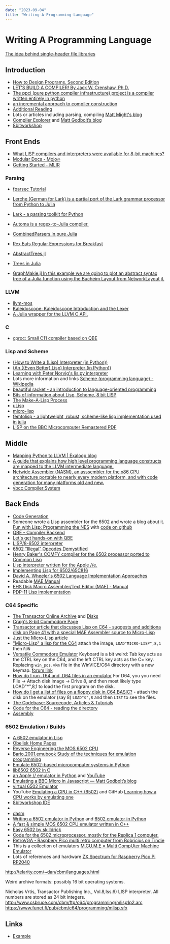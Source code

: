 ```yaml
---
date: "2023-09-04"
title: "Writing-A-Programming-Language"
---
```

<!-- markdownlint-disable MD025 -->
# Writing A Programming Language
<!-- markdownlint-enable MD025 -->

[The idea behind single-header file libraries](https://github.com/nothings/stb)

## Introduction

* [How to Design Programs, Second Edition](https://htdp.org/2023-8-14/Book/index.html)
* [LET'S BUILD A COMPILER! By Jack W. Crenshaw, Ph.D.](https://compilers.iecc.com/crenshaw/tutor1.txt)
* [The ppci (pure python compiler infrastructure) project is a compiler written entirely in python](https://ppci.readthedocs.io/en/latest/index.html)
* [an incremental approach to compiler construction](https://github.com/namin/inc)
* [Additional Reading](https://cseweb.ucsd.edu/classes/sp17/cse131-a/s_materials.html)
* Lots or articles including parsing, compiling [Matt Might's blog](https://matt.might.net/articles/)
* [Compiler Explorer](https://godbolt.org) and [Matt Godbolt’s blog](https://xania.org)
* [8bitworkshop](https://8bitworkshop.com)

## Front Ends

* [What LISP compilers and interpreters were available for 8-bit machines?](https://retrocomputing.stackexchange.com/questions/11192/what-lisp-compilers-and-interpreters-were-available-for-8-bit-machines)
* [Modular Docs - Mojo🔥](https://docs.modular.com/mojo/?utm_medium=email&_hsmi=256256127&_hsenc=p2ANqtz--3cgzgmX_1b1E5s1WK7OZiWeLuQ59ylpa7KSCo85ycrmVYf2yZqvzHwwUC6EFHh_l0TjtgzrhMrePktSNQG6UKtNtbxw&utm_content=256256127&utm_source=hs_automation)
* [Getting Started - MLIR](https://mlir.llvm.org/getting_started/)

### Parsing

* [fparsec Tutorial](https://www.quanttec.com/fparsec/tutorial.html)
* [Lerche (German for Lark) is a partial port of the Lark grammar processor from Python to Julia](https://github.com/jamesrhester/Lerche.jl)
* [Lark - a parsing toolkit for Python](https://github.com/lark-parser/lark)
* [Automa is a regex-to-Julia compiler.](https://biojulia.dev/Automa.jl/previews/PR119/)
* [CombinedParsers in pure Julia](https://github.com/gkappler/CombinedParsers.jl)
* [Rex Eats Regular Expressions for Breakfast](https://www.rexegg.com/)

* [AbstractTrees.jl](https://juliacollections.github.io/AbstractTrees.jl/stable/)
* [Trees in Julia](https://discourse.julialang.org/t/trees-in-julia/12173)
* [GraphMakie.jl In this example we are going to plot an abstract syntax tree of a Julia function using the Bucheim Layout from NetworkLayout.jl.](https://graph.makie.org/dev/generated/syntaxtree/)

### LLVM

* [llvm-mos](https://llvm-mos.org/wiki/Welcome)
* [Kaleidoscope: Kaleidoscope Introduction and the Lexer](https://llvm.org/docs/tutorial/MyFirstLanguageFrontend/LangImpl01.html)
* [A Julia wrapper for the LLVM C API.](https://github.com/maleadt/LLVM.jl/blob/master/README.md)

### C

* [cproc: Small C11 compiler based on QBE](https://sr.ht/~mcf/cproc/)

### Lisp and Scheme

* [(How to Write a (Lisp) Interpreter (in Python))](http://www.norvig.com/lispy.html)
* [(An ((Even Better) Lisp) Interpreter (in Python))](http://norvig.com/lispy2.html)
* [Learning with Peter Norvig's lis.py interpreter](https://github.com/fluentpython/lispy)
* Lots more information and links [Scheme (programming language) - Wikipedia](https://en.wikipedia.org/wiki/Scheme_(programming_language))
* [beau­tiful racket - an intro­duc­tion to language-oriented programming](https://beautifulracket.com/)
* [Bits of information about Lisp, Scheme, 8 bit LISP](http://web.archive.org/web/20100131151915/http://www.ip9.org/munro/skimp/)
* [The Make-A-Lisp Process](https://github.com/kanaka/mal/blob/master/process/guide.md)
* [uLisp](http://www.ulisp.com/show?1AA0)
* [micro-lisp](https://github.com/carld/micro-lisp)
* [femtolisp - a lightweight, robust, scheme-like lisp implementation used in julia](https://github.com/JeffBezanson/femtolisp)
* [LISP on the BBC Microcomputer Remastered PDF](https://stardot.org.uk/forums/viewtopic.php?t=17811)

## Middle

* [Mapping Python to LLVM | Exaloop blog](https://blog.exaloop.io/python-llvm/)
* [A guide that explains how high level programming language constructs are mapped to the LLVM intermediate language.](https://github.com/f0rki/mapping-high-level-constructs-to-llvm-ir)
* [Netwide Assembler (NASM), an asssembler for the x86 CPU architecture portable to nearly every modern platform, and with code generation for many platforms old and new.](https://www.nasm.us/index.php)
* [vbcc Compiler System](http://www.ibaug.de/vbcc/doc/vbcc.pdf)

## Back Ends

* [Code Generation](https://fileadmin.cs.lth.se/cs/Education/EDAN65/2021/lectures/L11.pdf)
* Someone wrote a Lisp assembler for the 6502 and wrote a blog about it. [Fun with Lisp: Programming the NES](https:/ahefner.livejournal.com/20528.html) with [code on github](https://github.com/ahefner/asm6502)
* [QBE - Compiler Backend](https://c9x.me/compile/)
* [Let's get hands-on with QBE](https://briancallahan.net/blog/20210829.html)
* [LISP/8-6502 interpreter](http://web.archive.org/web/20090106184314/http://www.hugbox.org/lisp8/lisp-6502.asm)
* [6502 “Illegal” Opcodes Demystified](https://www.masswerk.at/nowgobang/2021/6502-illegal-opcodes)
* [Henry Baker's COMFY compiler for the 6502 processor ported to Common Lisp](https://github.com/jaoswald/cl-comfy-6502)
* [Lisp interpreter written for the Apple //e.](https://github.com/hausdorff/turtles)
* [Implementing Lisp for 6502/65C816](http://forum.6502.org/viewtopic.php?t=1427)
* [David A. Wheeler's 6502 Language Implementation Approaches](https://dwheeler.com/6502/)
* Readable [MAE Manual](https://atariwiki.org/wiki/attach/MAE%20Assembler/MAE_Manual.pdf)
* [EHS Disk Macro Assembler/Text Editor (MAE) - Manual](https://archive.org/details/EHSDiskMacroAssemblerManual/mode/2up)
* [PDP-11 Lisp implementation](http://archive.computerhistory.org/resources/text/DEC/pdp-1/DEC.pdp_1.1964.102650371.pdf)

### C64 Specific

* [The Transactor Online Archive](ttp://csbruce.com/cbm/transactor/) and [Disks](http://csbruce.com/cbm/transactor/disks/)
* [Craig's 8-bit Commodore Page](http://csbruce.com/cbm/)
* [Transactor article that discusses Lisp on C64 - suggests and additiona disk on Page 41 with a special MAE Assembler source to Micro-Lisp](http://csbruce.com/cbm/transactor/pdfs/trans_v8_i06.pdf)
* [Just the Micro-Lisp article](https://www.lyonlabs.org/commodore/onrequest/micro-lisp.pdf)
* ["Micro-Lisp" a lisp for the C64](https://groups.google.com/g/comp.lang.lisp/c/6pPNzzpVV9o) attach the image, `LOAD"MICRO-LISP",8,1` then `RUN`
* [Versatile Commodore Emulator](https://vice-emu.sourceforge.io/windows.html)
Keyboard is a bit weird: Tab key acts as the CTRL key on the C64, and the left CTRL key acts as the C= key. Replacing `win_pos.vkm` file in the WinVICE/C64 directory with a new keymap. [forum link](https://www.lemon64.com/forum/viewtopic.php?t=40321)
* [How do I run .T64 and .D64 files in an emulator](https://www.lemon64.com/forum/viewtopic.php?t=40321) For D64, you you need File -> Attach disk image -> Drive 8, and then most likely type LOAD"*",8,1 to load the first program on the disk.
* [How do I get a list of files on a floppy disk in C64 BASIC?](https://www.lemon64.com/forum/viewtopic.php?t=27891#:~:text=Enter%20the%20following%3A%20LOAD%22%24%22%2C8%20Then%20press%20return.%20The,What%20you%20see%20is%20what%27s%20on%20the%20disk.) - attach the disk on the emulator (say 8) `LOAD"$",8` and then `LIST` to see the files.
* [The Codebase: Sourcecode, Articles & Tutorials](http://codebase64.org/doku.php?id=base:start)
* [Code for the C64 - reading the directory](http://codebase64.org/doku.php?id=base:reading_the_directory)
* [Assembly](https://en.wikibooks.org/wiki/6502_Assembly)

### 6502 Emulation / Builds

* [A 6502 emulator in Lisp](https://github.com/kingcons/cl-6502)
* [Obelisk Home Pages](http://www.6502.org/users/obelisk/)
* [Reverse Engineering the MOS 6502 CPU](https://media.ccc.de/v/27c3-4159-en-reverse_engineering_mos_6502)
* [Bario.2001.emubook Study of the techniques for emulation programming](http://www.xsim.com/papers/Bario.2001.emubook.pdf)
* [Emulate 6502-based microcomputer systems in Python](https://github.com/mnaberez/py65)
* [lib6502 6502 in C](https://www.piumarta.com/software/lib6502/)
* [an Apple // emulator in Python](https://github.com/jtauber/applepy) and [YouTube](https://youtu.be/EhK5JNx0irA?si=QYigx5cVZHbBJqa-)
* [Emulating a BBC Micro in Javascript — Matt Godbolt’s blog](https://xania.org/201405/jsbeeb-emulating-a-bbc-micro-in-javascript)
* [virtual 6502 Emulator](https://www.masswerk.at/6502/)
* YouTube [Emulating a CPU in C++ (6502)](https://www.youtube.com/watch?v=qJgsuQoy9bc) and GitHub [Learning how a CPU works by emulating one](https://github.com/davepoo/6502Emulator)
* [8bitworkshop IDE](https://8bitworkshop.com/v3.10.1/?platform=c64&file=hello.dasm#)
* [](https://8bitworkshop.com/v3.10.1/?platform=c64&file=hello.dasm)
* [dasm](https://dasm-assembler.github.io/)
* [Writing a 6502 emulator in Python](https://dailystuff.nl/projects/writing-a-6502-emulator-in-python) and [6502 emulator in Python](https://github.com/hspaans/python-6502-emulator#introduction)
* [A fast & simple MOS 6502 CPU emulator written in C++](https://github.com/gianlucag/mos6502)
* [Easy 6502 by skilldrick](https://skilldrick.github.io/easy6502/)
* [Code for the 6502 microprocessor, mostly for the Replica 1 computer.](https://github.com/jefftranter/6502/tree/master)
* [RetroVGA - Raspbery Pico multi retro computer from Bobricius on Tindie](https://www.tindie.com/products/bobricius/retrovga-raspbery-pico-multi-retro-computer/)
* This is a collection of emulators [M.CU.M.E = Multi CompUter Machine Emulator](https://github.com/Jean-MarcHarvengt/MCUME/tree/master/MCUME_pico/bin/PICOMPUTERMAX)
* Lots of references and hardware [ZX Spectrum for Raspberry Pico Pi RP2040](https://github.com/fruit-bat/pico-zxspectrum)

<!-- markdownlint-disable MD034 -->
http://telarity.com/~dan/cbm/languages.html
<!-- markdownlint-enable MD034 -->
Weird archive formats: possibly 16 bit operating systems.

Nicholas Vrtis, Transactor Publishing Inc., Vol.8,Iss.6)
LISP interpreter. All numbers are stored as 24 bit integers.
<http://www.csbruce.com/cbm/ftp/c64/programming/mlisp1p2.arc>
<https://www.funet.fi/pub/cbm/c64/programming/mlisp.sfx>

## Links

<!-- markdownlint-disable MD034 -->
<!-- markdownlint-enable MD034 -->
* [Example](https://example.com)
